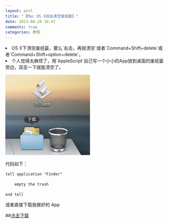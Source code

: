 ```yaml
---
layout: post
title: "【Mac OS X双击清空废纸篓】"
date: 2013-08-28 16:47
comments: true
categories: 教程
---
```

<li>OS X下清空废纸篓，要么`右击，再按清空`或者`Command+Shift+delete`或者`Command+Shift+option+delete`。

<li>个人觉得太麻烦了，用`AppleScript`自己写一个小小的App放到桌面的废纸篓旁边，双击一下就能清空了。

![桌面](/images/mac-empty-the-trash-app/1.png)

代码如下：
    
    tell application "Finder"
	
        empty the trash
    
    end tell

或者直接下载我做好的 App
 
##[点击下载](/images/mac-empty-the-trash-app/empty.zip)


